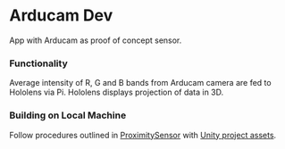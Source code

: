 # Arducam Dev
App with Arducam as proof of concept sensor.

### Functionality
Average intensity of R, G and B bands from Arducam camera are fed to Hololens via Pi. Hololens displays projection of data in 3D.

### Building on Local Machine
Follow procedures outlined in [ProximitySensor](../master/ProximitySensor.md) with [Unity project assets](https://github.com/VUSE-Hololens/assets/tree/master/ArducamDev).